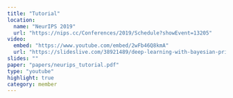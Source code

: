 ```yaml
---
title: "Tutorial"
location:
  name: "NeurIPS 2019"
  url: "https://nips.cc/Conferences/2019/Schedule?showEvent=13205"
video:
  embed: "https://www.youtube.com/embed/2wFb46Q8kmA"
  url: "https://slideslive.com/38921489/deep-learning-with-bayesian-principles"
slides: ""
paper: "papers/neurips_tutorial.pdf"
type: "youtube"
highlight: true
category: member
---
```

